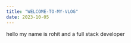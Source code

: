 ```yaml
---
title: "WELCOME-TO-MY-VLOG"
date: 2023-10-05
---
```


hello my name is rohit and a full stack developer
